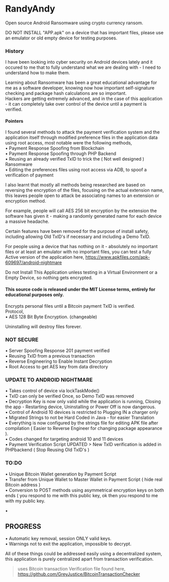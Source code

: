 # RandyAndy
Open source Android Ransomware using crypto currency ransom.   
     
DO NOT INSTALL "APP.apk" on a device that has important files, please use an emulator or old empty device for testing purposes.    
  

### History     
I have been looking into cyber security on Android devices lately and it occured to me that to fully understand what we are dealing with - I need to understand how to make them.
    
Learning about Ransomware has been a great educational advantage for me as a software developer, knowing now how important self-signature checking and package hash calculations are so important.    
Hackers are getting extremely advanced, and in the case of this application - it can completely take over control of the device until a payment is verified.
  
#### Pointers    
I found several methods to attack the payment verification system and the application itself through modified preference files in the application data using root access, most notable were the following methods,   
• Payment Response Spoofing from Blockchain     
• Payment Response Spoofing through PHP Backend    
• Reusing an already verified TxID to trick the ( Not well designed ) Ransomware        
• Editing the preferences files using root access via ADB, to spoof a verification of payment   
    
I also learnt that mostly all methods being researched are based on reversing the encryption of the files, focusing on the actual extension name,   
this leaves people open to attack be associating names to an extension or encryption method.    
   
For example, people will call AES 256 bit encryption by the extension the software has given it - making a randomly generated name for each device a massive headache.   
 
Certain features have been removed for the purpose of install safety, including allowing Old TxID's if necessary and including a Demo TxID.   
   
  
For people using a device that has nothing on it - absolutely no important files or at least an emulator with no important files, you can test a fully Active version of the application here,
https://www.apkfiles.com/apk-609697/android-nightmare   
 
 
Do not Install This Application unless testing in a Virtual Environment or a Empty Device, so nothing gets encrypted.    
   


#### This source code is released under the MIT License terms, entirely for educational purposes only.    
    
Encrypts personal files until a Bitcoin payment TxID is verified.     
Protocol,     
• AES 128 Bit Byte Encryption. (changeable)       
    
Uninstalling will destroy files forever.    
 
### NOT SECURE         
• Server Spoofing Response 201 payment verified     
• Reusing TxID from a previous transaction   
• Reverse Engineering to Enable Instant Decryption     
• Root Access to get AES key from data directory     
    
### UPDATE TO ANDROID NIGHTMARE    
• Takes control of device via lockTaskMode()     
• TxID can only be verified Once, so Demo TxID was removed     
• Decryption Key is now only valid while the application is running, Closing the app - Restarting device, Uninstalling or Power Off is now dangerous.     
• Control of Android 10 devices is restricted to Plugging IN a charger only   
• Migrated Strings to not be Hard Coded in Java - for easier Translation     
• Everything is  now configured by the strings file for editing APK file after compilation ( Easier to Reverse Engineer for changing package appearance ).       
• Codes changed for targeting android 10 and 11 devices    
• Payment Verification Script UPDATED > New TxID verification is added in PHPbackend  ( Stop Reusing Old TxID's )        
  
### TO:DO    
• Unique Bitcoin Wallet generation by Payment Script   
• Transfer from Unique Wallet to Master Wallet in Payment Script ( hide real Bitcoin address )    
• Conversion to POST methods using asymmetrical encryption keys on both ends ( you respond to me with this public key, ok then you respond to me with my public key.   
  
   
•     
 

   
## PROGRESS    
• Automatic key removal, session ONLY valid keys.   
• Warnings not to exit the application, impossible to decrypt.    

  
All of these things could be addressed easily using a decentralized system, this application is purely centralized apart from transaction verification.
       
    
   
  
> uses Bitcoin transaction Verification file found here, https://github.com/GreyJustice/BitcoinTransactionChecker
